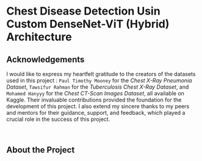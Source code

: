 # Chest Disease Detection Usin Custom DenseNet-ViT (Hybrid) Architecture

Acknowledgements
---
I would like to express my heartfelt gratitude to the creators of the datasets used in this project : `Paul Timothy Mooney` for the *Chest X-Ray Pneumonia Dataset*, `Tawsifur Rahman` for the *Tuberculosis Chest X-Ray Dataset*, and `Mohamed Hanyyy` for the *Chest CT-Scan Images Dataset*, all available on Kaggle. Their invaluable contributions provided the foundation for the development of this project. I also extend my sincere thanks to my peers and mentors for their guidance, support, and feedback, which played a crucial role in the success of this project.

<br>

About the Project
---
